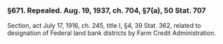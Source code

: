 ### §671. Repealed. Aug. 19, 1937, ch. 704, §7(a), 50 Stat. 707 ###

Section, act July 17, 1916, ch. 245, title I, §4, 39 Stat. 362, related to designation of Federal land bank districts by Farm Credit Administration.